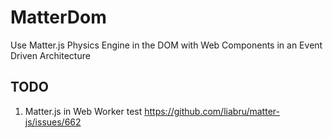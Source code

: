 # MatterDom
Use Matter.js Physics Engine in the DOM with Web Components in an Event Driven Architecture

## TODO
1. Matter.js in Web Worker test https://github.com/liabru/matter-js/issues/662